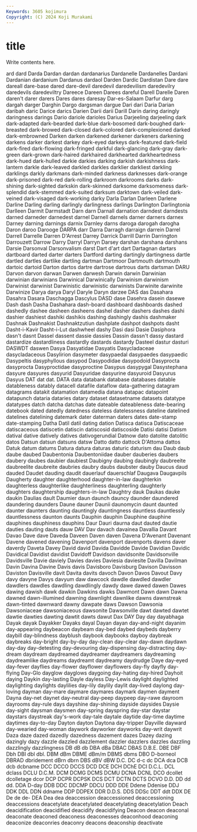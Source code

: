 ```yaml
---
Keywords: 3605 kojimura
Copyright: (C) 2024 Koji Murakami
---
```


# title

Write contents here.



ard dard Darda Dardan dardan dardanarius Dardanelle
Dardanelles Dardani Dardanian dardanium Dardanus dardaol Darden Dardic Dardistan Dare
dare dareall dare-base dared dare-devil daredevil daredevilism daredevilry daredevils daredeviltry
Dareece Dareen Darees dareful Darell Darelle Daren daren't darer darers
Dares dares daresay Dar-es-Salaam Darfur darg dargah darger Darghin Dargo
dargsman dargue Dari dari Daria Darian daribah daric Darice darics
Darien Darii darii Darill Darin daring daringly daringness darings Dario
dariole darioles Darius Darjeeling darjeeling dark dark-adapted dark-bearded dark-blue dark-bosomed
dark-boughed dark-breasted dark-browed dark-closed dark-colored dark-complexioned darked dark-embrowned Darken darken
darkened darkener darkeners darkening darkens darker darkest darkey dark-eyed darkeys
dark-featured dark-field dark-fired dark-flowing dark-fringed darkful dark-glancing dark-gray dark-green dark-grown
dark-haired darkhaired darkhearted darkheartedness dark-hued dark-hulled darkie darkies darking darkish
darkishness dark-lantern darkle dark-leaved darkled darkles darklier darkliest darkling darklings
darkly darkmans dark-minded darkness darknesses dark-orange dark-prisoned dark-red dark-rolling darkroom
darkrooms darks dark-shining dark-sighted darkskin dark-skinned darksome darksomeness dark-splendid dark-stemmed
dark-suited darksum darktown dark-veiled dark-veined dark-visaged dark-working darky Darla Darlan
Darleen Darlene Darline Darling darling darlingly darlingness darlings Darlington Darlingtonia
Darlleen Darmit Darmstadt Darn darn Darnall darnation darndest darndests darned
darneder darnedest darnel Darnell darnels darner darners darnex Darney darning
darnings darnix Darnley darns daroga darogah darogha Daron daroo Darooge
DARPA darr Darra Darragh darraign darrein Darrel Darrell Darrelle Darren
D'Arrest Darrey Darrick Darrill Darrin Darrington Darrouzett Darrow Darry Darryl
Darryn Darsey darshan darshana darshans Darsie Darsonval Darsonvalism darst Dart
d'art dart Dartagnan dartars dartboard darted darter darters Dartford darting
dartingly dartingness dartle dartled dartles dartlike dartling dartman Dartmoor Dartmouth
dartmouth dartoic dartoid Darton dartos dartre dartrose dartrous darts dartsman
DARU Darvon darvon darwan Darwen darwesh Darwin darwin Darwinian darwinian
darwinians Darwinical Darwinically Darwinism darwinism Darwinist darwinist Darwinistic darwinistic darwinists
Darwinite darwinite Darwinize Darya darya Daryl Daryle Daryn darzee DAS
das Dasahara Dasahra Dasara Daschagga Dascylus DASD dase Dasehra dasein
dasewe Dash dash Dasha Dashahara dash-board dashboard dashboards dashed dashedly
dashee dasheen dasheens dashel dasher dashers dashes dashi dashier dashiest
dashiki dashikis dashing dashingly dashis dashmaker Dashnak Dashnakist Dashnaktzutiun dashplate
dashpot dashpots dasht Dasht-i-Kavir Dasht-i-Lut dashwheel dashy Dasi dasi Dasie
Dasiphora dasn't dasnt Dassel dassent dassie dassies Dassin dassn't dassy
dastard dastardize dastardliness dastardly dastards dastardy Dasteel dastur dasturi DASWDT
daswen Dasya Dasyatidae Dasyatis Dasycladaceae dasycladaceous Dasylirion dasymeter dasypaedal dasypaedes
dasypaedic Dasypeltis dasyphyllous dasypod Dasypodidae dasypodoid Dasyprocta dasyprocta Dasyproctidae dasyproctine
Dasypus dasypygal Dasystephana dasyure dasyures dasyurid Dasyuridae dasyurine dasyuroid Dasyurus
Dasyus DAT dat dat. DATA data databank database databases datable
datableness datably datacell datafile dataflow data-gathering datagram datagrams datakit datamation
datamedia datana datapac datapoint datapunch dataria dataries datary dataset datasetname
datasets datatype datatypes datch datcha datchas date dateable dateableness date-bearing
datebook dated datedly datedness dateless datelessness dateline datelined datelines datelining
datemark dater daterman daters dates date-stamp date-stamping Datha Datil datil
dating dation Datisca datisca Datiscaceae datiscaceous datiscetin datiscin datiscosid datiscoside
Datisi datisi Datism datival dative datively datives dativogerundial Datnow dato
datolite datolitic datos Datsun datsun datsuns datsw Datto datto dattock
D'Attoma dattos Datuk datum datums Datura datura daturas daturic daturism
dau Daub daub daube daubed Daubentonia Daubentoniidae dauber dauberies daubers
daubery daubes daubier daubiest Daubigny daubing daubingly daubreeite daubreelite daubreite
daubries daubry daubs daubster dauby Daucus daud dauded Daudet dauding
daudit dauerlauf dauerschlaf Daugava Daugavpils Daugherty daughter daughterhood daughter-in-law daughterkin
daughterless daughterlike daughterliness daughterling daughterly daughters daughtership daughters-in-law Daughtry dauk
Daukas dauke daukin Daulias dault Daumier daun daunch dauncy daunder
daundered daundering daunders Daune dauner Daunii daunomycin daunt daunted daunter
daunters daunting dauntingly dauntingness dauntless dauntlessly dauntlessness daunton daunts Dauphin
dauphin Dauphine dauphine dauphines dauphiness dauphins Daur Dauri daurna daut
dauted dautie dauties dauting dauts dauw DAV Dav davach davainea
Davallia Davant Davao Dave dave Daveda Daveen Daven daven Davena
D'Avenant Davenant Davene davened davening Davenport davenport davenports davens daver
daverdy Daveta Davey David david Davida Davidde Davide Davidian Davidic
Davidical Davidist davidist Davidoff Davidson davidsonite Davidsonville Davidsville Davie daviely
Davies davies Daviesia daviesite Davilla Davilman Davin Davina Davine Davis
davis Davisboro Davisburg Davison Davisson Daviston Davisville davit Davita davits
davoch Davon Davos Davout Davy davy davyne Davys davyum daw
dawcock dawdle dawdled dawdler dawdlers dawdles dawdling dawdlingly dawdy dawe
dawed dawen Dawes dawing dawish dawk dawkin Dawkins dawks Dawmont
Dawn dawn Dawna dawned dawn-illumined dawning dawnlight dawnlike dawns dawnstreak
dawn-tinted dawnward dawny dawpate daws Dawson Dawsonia Dawsoniaceae dawsoniaceous dawsonite
Dawsonville dawt dawted dawtet dawtie dawties dawting dawtit dawts dawut
Dax DAY Day day dayabhaga Dayak dayak Dayakker Dayaks dayal
Dayan dayan day-and-night dayanim day-appearing daybeacon daybeam day-bed daybed daybeds
dayberry daybill day-blindness dayblush daybook daybooks dayboy daybreak daybreaks day-bright
day-by-day day-clean day-clear day-dawn daydawn day-day day-detesting day-devouring day-dispensing day-distracting
day-dream daydream daydreamed daydreamer daydreamers daydreaming daydreamlike daydreams daydreamt daydreamy
daydrudge Daye day-eyed day-fever dayflies day-flower dayflower dayflowers day-fly dayfly
day-flying Day-Glo dayglow dayglows daygoing day-hating day-hired Dayhoit daying Daykin
day-lasting Dayle dayless Day-Lewis daylight daylighted daylighting daylights daylilies day-lily
daylily daylit day-lived daylong day-loving dayman day-mare daymare daymares daymark
daymen dayment Dayna day-net daynet day-neutral day-peep daypeep day-rawe dayroom
dayrooms day-rule days dayshine day-shining dayside daysides Daysie day-sight daysman
daysmen day-spring dayspring day-star daystar daystars daystreak day's-work day-tale daytale
daytide day-time daytime daytimes day-to-day Dayton dayton Daytona day-tripper Dayville
dayward day-wearied day-woman daywork dayworker dayworks day-writ daywrit Daza daze
dazed dazedly dazedness dazement dazes Dazey dazing dazingly dazy dazzle
dazzled dazzlement dazzler dazzlers dazzles dazzling dazzlingly dazzlingness DB dB
db DBA dBa DBAC DBAS D.B.E. DBE DBF Dbh DBI
dbl dbl. DBM dBm DBME dBm/m DBMS dbms DBO D-borneol
DBRAD dbridement dBrn dbrn DBS dBV dBW D.C. DC d-c
dc DCA dca DCB dcb dcbname DCC DCCO DCCS DCD
DCE DCH DChE DCI D.C.L. DCL dclass DCLU D.C.M. DCM
DCMG DCMS DCMU DCNA DCNL DCO dcollet dcolletage dcor DCP
DCPR DCPSK DCS DCT DCTN DCTS DCVO D.D. DD dd
dd. DDA D-day DDB DDC DDCMP DDCU DDD DDE Ddene
Ddenise DDJ DDK DDL DDN ddname DDP DDPEX DDR D.D.S.
DDS DDSc DDT ddt DDX DE De de de- DEA
Dea dea deaccession deaccessioned deaccessioning deaccessions deacetylate deacetylated deacetylating deacetylation
Deach deacidification deacidified deacidify deacidifying Deacon deacon deaconal deaconate deaconed
deaconess deaconesses deaconhood deaconing deaconize deaconries deaconry deacons deaconship deactivate
